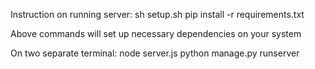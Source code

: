 Instruction on running server:
sh setup.sh
pip install -r requirements.txt

Above commands will set up necessary dependencies on your system

On two separate terminal:
node server.js
python manage.py runserver


